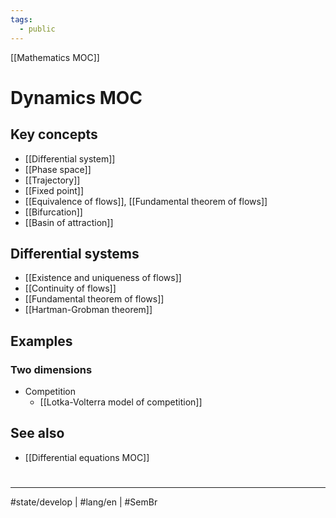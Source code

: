 ```yaml
---
tags:
  - public
---
```

[[Mathematics MOC]]
# Dynamics MOC

## Key concepts

- [[Differential system]]
- [[Phase space]]
- [[Trajectory]]
- [[Fixed point]]
- [[Equivalence of flows]], [[Fundamental theorem of flows]]
- [[Bifurcation]]
- [[Basin of attraction]]

## Differential systems

- [[Existence and uniqueness of flows]]
- [[Continuity of flows]]
- [[Fundamental theorem of flows]]
- [[Hartman-Grobman theorem]]

## Examples

### Two dimensions

- Competition
  - [[Lotka-Volterra model of competition]]

## See also

- [[Differential equations MOC]]

#
---
#state/develop | #lang/en | #SemBr
